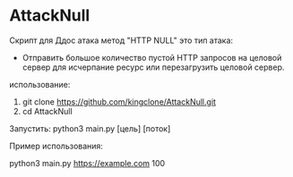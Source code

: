 # AttackNull
Скрипт для Ддос атака метод "HTTP NULL" это тип атака:
- Отправить большое количество пустой HTTP запросов на целовой сервер для исчерпание ресурс или перезагрузить целовой сервер.

использование:

1) git clone https://github.com/kingclone/AttackNull.git
2) cd AttackNull

Запустить:
python3 main.py [цель] [поток] 

Пример использования:

python3 main.py https://example.com 100
